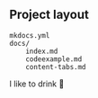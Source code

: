 

## Project layout

    mkdocs.yml
    docs/
        index.md
        codeexample.md
        content-tabs.md

I like to drink :beers: